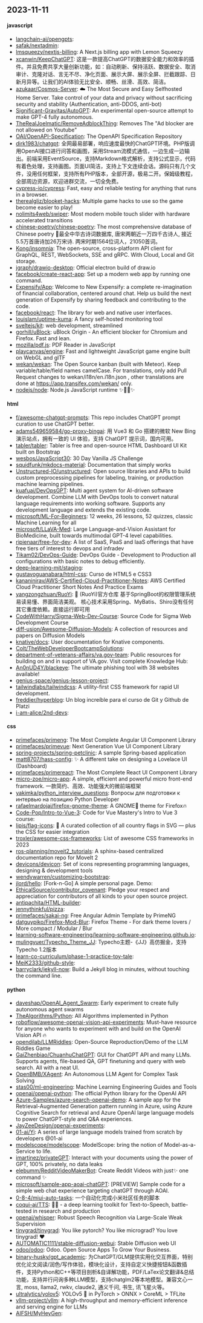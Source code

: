 ## 2023-11-11

#### javascript
* [langchain-ai/opengpts](https://github.com/langchain-ai/opengpts): 
* [safak/nextadmin](https://github.com/safak/nextadmin): 
* [lmsqueezy/nextjs-billing](https://github.com/lmsqueezy/nextjs-billing): A Next.js billing app with Lemon Squeezy
* [xcanwin/KeepChatGPT](https://github.com/xcanwin/KeepChatGPT): 这是一款提高ChatGPT的数据安全能力和效率的插件。并且免费共享大量创新功能，如：自动刷新、保持活跃、数据安全、取消审计、克隆对话、言无不尽、净化页面、展示大屏、展示全屏、拦截跟踪、日新月异等。让我们的AI体验无比安全、顺畅、丝滑、高效、简洁。
* [azukaar/Cosmos-Server](https://github.com/azukaar/Cosmos-Server): ☁️ The Most Secure and Easy Selfhosted Home Server. Take control of your data and privacy without sacrificing security and stability (Authentication, anti-DDOS, anti-bot)
* [Significant-Gravitas/AutoGPT](https://github.com/Significant-Gravitas/AutoGPT): An experimental open-source attempt to make GPT-4 fully autonomous.
* [TheRealJoelmatic/RemoveAdblockThing](https://github.com/TheRealJoelmatic/RemoveAdblockThing): Removes The "Ad blocker are not allowed on Youtube"
* [OAI/OpenAPI-Specification](https://github.com/OAI/OpenAPI-Specification): The OpenAPI Specification Repository
* [dirk1983/chatgpt](https://github.com/dirk1983/chatgpt): 全网最易部署，响应速度最快的ChatGPT环境。PHP版调用OpenAI接口进行问答和画图，采用Stream流模式通信，一边生成一边输出。前端采用EventSource，支持Markdown格式解析，支持公式显示，代码有着色处理，支持画图。页面UI简洁，支持上下文连续会话。源码只有几个文件，没用任何框架，支持所有PHP版本，全部开源，极易二开。保姆级教程，全部周边资源，欢迎进群交流，一切全免费。
* [cypress-io/cypress](https://github.com/cypress-io/cypress): Fast, easy and reliable testing for anything that runs in a browser.
* [therealgliz/blooket-hacks](https://github.com/therealgliz/blooket-hacks): Multiple game hacks to use so the game become easier to play!
* [nolimits4web/swiper](https://github.com/nolimits4web/swiper): Most modern mobile touch slider with hardware accelerated transitions
* [chinese-poetry/chinese-poetry](https://github.com/chinese-poetry/chinese-poetry): The most comprehensive database of Chinese poetry 🧶最全中华古诗词数据库, 唐宋两朝近一万四千古诗人, 接近5.5万首唐诗加26万宋诗. 两宋时期1564位词人，21050首词。
* [Kong/insomnia](https://github.com/Kong/insomnia): The open-source, cross-platform API client for GraphQL, REST, WebSockets, SSE and gRPC. With Cloud, Local and Git storage.
* [jgraph/drawio-desktop](https://github.com/jgraph/drawio-desktop): Official electron build of draw.io
* [facebook/create-react-app](https://github.com/facebook/create-react-app): Set up a modern web app by running one command.
* [Expensify/App](https://github.com/Expensify/App): Welcome to New Expensify: a complete re-imagination of financial collaboration, centered around chat. Help us build the next generation of Expensify by sharing feedback and contributing to the code.
* [facebook/react](https://github.com/facebook/react): The library for web and native user interfaces.
* [louislam/uptime-kuma](https://github.com/louislam/uptime-kuma): A fancy self-hosted monitoring tool
* [sveltejs/kit](https://github.com/sveltejs/kit): web development, streamlined
* [gorhill/uBlock](https://github.com/gorhill/uBlock): uBlock Origin - An efficient blocker for Chromium and Firefox. Fast and lean.
* [mozilla/pdf.js](https://github.com/mozilla/pdf.js): PDF Reader in JavaScript
* [playcanvas/engine](https://github.com/playcanvas/engine): Fast and lightweight JavaScript game engine built on WebGL and glTF
* [wekan/wekan](https://github.com/wekan/wekan): The Open Source kanban (built with Meteor). Keep variable/table/field names camelCase. For translations, only add Pull Request changes to wekan/i18n/en.i18n.json , other translations are done at https://app.transifex.com/wekan/ only.
* [nodejs/node](https://github.com/nodejs/node): Node.js JavaScript runtime ✨🐢🚀✨

#### html
* [f/awesome-chatgpt-prompts](https://github.com/f/awesome-chatgpt-prompts): This repo includes ChatGPT prompt curation to use ChatGPT better.
* [adams549659584/go-proxy-bingai](https://github.com/adams549659584/go-proxy-bingai): 用 Vue3 和 Go 搭建的微软 New Bing 演示站点，拥有一致的 UI 体验，支持 ChatGPT 提示词，国内可用。
* [tabler/tabler](https://github.com/tabler/tabler): Tabler is free and open-source HTML Dashboard UI Kit built on Bootstrap
* [wesbos/JavaScript30](https://github.com/wesbos/JavaScript30): 30 Day Vanilla JS Challenge
* [squidfunk/mkdocs-material](https://github.com/squidfunk/mkdocs-material): Documentation that simply works
* [Unstructured-IO/unstructured](https://github.com/Unstructured-IO/unstructured): Open source libraries and APIs to build custom preprocessing pipelines for labeling, training, or production machine learning pipelines.
* [kuafuai/DevOpsGPT](https://github.com/kuafuai/DevOpsGPT): Multi agent system for AI-driven software development. Combine LLM with DevOps tools to convert natural language requirements into working software. Supports any development language and extends the existing code.
* [microsoft/ML-For-Beginners](https://github.com/microsoft/ML-For-Beginners): 12 weeks, 26 lessons, 52 quizzes, classic Machine Learning for all
* [microsoft/LLaVA-Med](https://github.com/microsoft/LLaVA-Med): Large Language-and-Vision Assistant for BioMedicine, built towards multimodal GPT-4 level capabilities.
* [ripienaar/free-for-dev](https://github.com/ripienaar/free-for-dev): A list of SaaS, PaaS and IaaS offerings that have free tiers of interest to devops and infradev
* [Tikam02/DevOps-Guide](https://github.com/Tikam02/DevOps-Guide): DevOps Guide - Development to Production all configurations with basic notes to debug efficiently.
* [deep-learning-mit/staging](https://github.com/deep-learning-mit/staging): 
* [gustavoguanabara/html-css](https://github.com/gustavoguanabara/html-css): Curso de HTML5 e CSS3
* [kananinirav/AWS-Certified-Cloud-Practitioner-Notes](https://github.com/kananinirav/AWS-Certified-Cloud-Practitioner-Notes): AWS Certified Cloud Practitioner Short Notes And Practice Exams
* [yangzongzhuan/RuoYi](https://github.com/yangzongzhuan/RuoYi): 🎉 (RuoYi)官方仓库 基于SpringBoot的权限管理系统 易读易懂、界面简洁美观。 核心技术采用Spring、MyBatis、Shiro没有任何其它重度依赖。直接运行即可用
* [CodeWithHarry/Sigma-Web-Dev-Course](https://github.com/CodeWithHarry/Sigma-Web-Dev-Course): Source Code for Sigma Web Development Course
* [diff-usion/Awesome-Diffusion-Models](https://github.com/diff-usion/Awesome-Diffusion-Models): A collection of resources and papers on Diffusion Models
* [knative/docs](https://github.com/knative/docs): User documentation for Knative components.
* [Colt/TheWebDeveloperBootcampSolutions](https://github.com/Colt/TheWebDeveloperBootcampSolutions): 
* [department-of-veterans-affairs/va.gov-team](https://github.com/department-of-veterans-affairs/va.gov-team): Public resources for building on and in support of VA.gov. Visit complete Knowledge Hub:
* [An0nUD4Y/blackeye](https://github.com/An0nUD4Y/blackeye): The ultimate phishing tool with 38 websites available!
* [genius-space/genius-lesson-project](https://github.com/genius-space/genius-lesson-project): 
* [tailwindlabs/tailwindcss](https://github.com/tailwindlabs/tailwindcss): A utility-first CSS framework for rapid UI development.
* [freddier/hyperblog](https://github.com/freddier/hyperblog): Un blog increíble para el curso de Git y Github de Platzi
* [i-am-alice/2nd-devs](https://github.com/i-am-alice/2nd-devs): 

#### css
* [primefaces/primeng](https://github.com/primefaces/primeng): The Most Complete Angular UI Component Library
* [primefaces/primevue](https://github.com/primefaces/primevue): Next Generation Vue UI Component Library
* [spring-projects/spring-petclinic](https://github.com/spring-projects/spring-petclinic): A sample Spring-based application
* [matt8707/hass-config](https://github.com/matt8707/hass-config): ✨ A different take on designing a Lovelace UI (Dashboard)
* [primefaces/primereact](https://github.com/primefaces/primereact): The Most Complete React UI Component Library
* [micro-zoe/micro-app](https://github.com/micro-zoe/micro-app): A simple, efficient and powerful micro front-end framework. 一款简约、高效、功能强大的微前端框架
* [yakimka/python_interview_questions](https://github.com/yakimka/python_interview_questions): Вопросы для подготовки к интервью на позицию Python Developer
* [rafaelmardojai/firefox-gnome-theme](https://github.com/rafaelmardojai/firefox-gnome-theme): A GNOME👣 theme for Firefox🔥
* [Code-Pop/Intro-to-Vue-3](https://github.com/Code-Pop/Intro-to-Vue-3): Code for Vue Mastery's Intro to Vue 3 course:
* [lipis/flag-icons](https://github.com/lipis/flag-icons): 🎏 A curated collection of all country flags in SVG — plus the CSS for easier integration
* [troxler/awesome-css-frameworks](https://github.com/troxler/awesome-css-frameworks): List of awesome CSS frameworks in 2023
* [ros-planning/moveit2_tutorials](https://github.com/ros-planning/moveit2_tutorials): A sphinx-based centralized documentation repo for MoveIt 2
* [devicons/devicon](https://github.com/devicons/devicon): Set of icons representing programming languages, designing & development tools
* [wendywarren/customizing-bootstrap](https://github.com/wendywarren/customizing-bootstrap): 
* [jlord/hello](https://github.com/jlord/hello): [Fork-n-Go] A simple personal page. Demo:
* [EthicalSource/contributor_covenant](https://github.com/EthicalSource/contributor_covenant): Pledge your respect and appreciation for contributors of all kinds to your open source project.
* [antipachita/HTML-builder](https://github.com/antipachita/HTML-builder): 
* [jennythinkful/pizza](https://github.com/jennythinkful/pizza): 
* [primefaces/sakai-ng](https://github.com/primefaces/sakai-ng): Free Angular Admin Template by PrimeNG
* [datguypiko/Firefox-Mod-Blur](https://github.com/datguypiko/Firefox-Mod-Blur): Firefox Theme - For dark theme lovers / More compact / Modular / Blur
* [learning-software-engineering/learning-software-engineering.github.io](https://github.com/learning-software-engineering/learning-software-engineering.github.io): 
* [mulingyuer/Typecho_Theme_JJ](https://github.com/mulingyuer/Typecho_Theme_JJ): Typecho主题-《JJ》高仿掘金，支持Typecho 1.2版本
* [learn-co-curriculum/phase-1-practice-toy-tale](https://github.com/learn-co-curriculum/phase-1-practice-toy-tale): 
* [MeiK2333/github-style](https://github.com/MeiK2333/github-style): 
* [barryclark/jekyll-now](https://github.com/barryclark/jekyll-now): Build a Jekyll blog in minutes, without touching the command line.

#### python
* [daveshap/OpenAI_Agent_Swarm](https://github.com/daveshap/OpenAI_Agent_Swarm): Early experiment to create fully autonomous agent swarms
* [TheAlgorithms/Python](https://github.com/TheAlgorithms/Python): All Algorithms implemented in Python
* [roboflow/awesome-openai-vision-api-experiments](https://github.com/roboflow/awesome-openai-vision-api-experiments): Must-have resource for anyone who wants to experiment with and build on the OpenAI Vision API 🔥
* [opendilab/LLMRiddles](https://github.com/opendilab/LLMRiddles): Open-Source Reproduction/Demo of the LLM Riddles Game
* [GaiZhenbiao/ChuanhuChatGPT](https://github.com/GaiZhenbiao/ChuanhuChatGPT): GUI for ChatGPT API and many LLMs. Supports agents, file-based QA, GPT finetuning and query with web search. All with a neat UI.
* [OpenBMB/XAgent](https://github.com/OpenBMB/XAgent): An Autonomous LLM Agent for Complex Task Solving
* [stas00/ml-engineering](https://github.com/stas00/ml-engineering): Machine Learning Engineering Guides and Tools
* [openai/openai-python](https://github.com/openai/openai-python): The official Python library for the OpenAI API
* [Azure-Samples/azure-search-openai-demo](https://github.com/Azure-Samples/azure-search-openai-demo): A sample app for the Retrieval-Augmented Generation pattern running in Azure, using Azure Cognitive Search for retrieval and Azure OpenAI large language models to power ChatGPT-style and Q&A experiences.
* [JayZeeDesign/openai-experiments](https://github.com/JayZeeDesign/openai-experiments): 
* [01-ai/Yi](https://github.com/01-ai/Yi): A series of large language models trained from scratch by developers @01-ai
* [modelscope/modelscope](https://github.com/modelscope/modelscope): ModelScope: bring the notion of Model-as-a-Service to life.
* [imartinez/privateGPT](https://github.com/imartinez/privateGPT): Interact with your documents using the power of GPT, 100% privately, no data leaks
* [elebumm/RedditVideoMakerBot](https://github.com/elebumm/RedditVideoMakerBot): Create Reddit Videos with just✨ one command ✨
* [microsoft/sample-app-aoai-chatGPT](https://github.com/microsoft/sample-app-aoai-chatGPT): [PREVIEW] Sample code for a simple web chat experience targeting chatGPT through AOAI.
* [0-8-4/miui-auto-tasks](https://github.com/0-8-4/miui-auto-tasks): 一个自动化完成小米社区任务的脚本
* [coqui-ai/TTS](https://github.com/coqui-ai/TTS): 🐸💬 - a deep learning toolkit for Text-to-Speech, battle-tested in research and production
* [openai/whisper](https://github.com/openai/whisper): Robust Speech Recognition via Large-Scale Weak Supervision
* [tinygrad/tinygrad](https://github.com/tinygrad/tinygrad): You like pytorch? You like micrograd? You love tinygrad! ❤️
* [AUTOMATIC1111/stable-diffusion-webui](https://github.com/AUTOMATIC1111/stable-diffusion-webui): Stable Diffusion web UI
* [odoo/odoo](https://github.com/odoo/odoo): Odoo. Open Source Apps To Grow Your Business.
* [binary-husky/gpt_academic](https://github.com/binary-husky/gpt_academic): 为ChatGPT/GLM提供实用化交互界面，特别优化论文阅读/润色/写作体验，模块化设计，支持自定义快捷按钮&函数插件，支持Python和C++等项目剖析&自译解功能，PDF/LaTex论文翻译&总结功能，支持并行问询多种LLM模型，支持chatglm2等本地模型。兼容文心一言, moss, llama2, rwkv, claude2, 通义千问, 书生, 讯飞星火等。
* [ultralytics/yolov5](https://github.com/ultralytics/yolov5): YOLOv5 🚀 in PyTorch > ONNX > CoreML > TFLite
* [vllm-project/vllm](https://github.com/vllm-project/vllm): A high-throughput and memory-efficient inference and serving engine for LLMs
* [AIFSH/MyHeyGen](https://github.com/AIFSH/MyHeyGen): 
